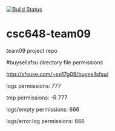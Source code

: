 [![Build Status](https://travis-ci.com/jasonh9/csc648-team09.svg?token=hNscJNVeeoVT1qpqHfi2&branch=master)](https://travis-ci.com/jasonh9/csc648-team09)


# csc648-team09

team09 project repo

#buysellsfsu directory file permissions

http://sfsuse.com/~sp17g09/buysellsfsu/

logs permissions: 777

tmp  permissions: -R 777

logs/empty     permissions: 666

logs/error.log permissions: 666
